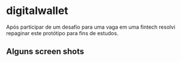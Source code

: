 # digitalwallet

Após participar de um desafio para uma vaga em uma fintech resolvi repaginar este protótipo para fins de estudos.

## Alguns screen shots
